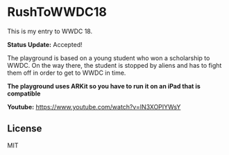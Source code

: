 # RushToWWDC18


This is my entry to WWDC 18.

**Status Update:** Accepted! 

The playground is based on a young student who won a scholarship to WWDC. On the way there, the student is stopped by aliens and has to fight them off in order to get to WWDC in time.

**The playground uses ARKit so you have to run it on an iPad that is compatible**

**Youtube:** https://www.youtube.com/watch?v=IN3XOPIYWsY

## License
MIT
